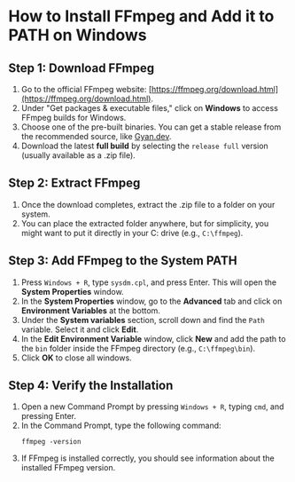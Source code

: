 # How to Install FFmpeg and Add it to PATH on Windows

## Step 1: Download FFmpeg

1. Go to the official FFmpeg website: [https://ffmpeg.org/download.html](https://ffmpeg.org/download.html).
2. Under "Get packages & executable files," click on **Windows** to access FFmpeg builds for Windows.
3. Choose one of the pre-built binaries. You can get a stable release from the recommended source, like [Gyan.dev](https://www.gyan.dev/ffmpeg/builds/).
4. Download the latest **full build** by selecting the `release full` version (usually available as a .zip file).

## Step 2: Extract FFmpeg

1. Once the download completes, extract the .zip file to a folder on your system.
2. You can place the extracted folder anywhere, but for simplicity, you might want to put it directly in your C: drive (e.g., `C:\ffmpeg`).

## Step 3: Add FFmpeg to the System PATH

1. Press `Windows + R`, type `sysdm.cpl`, and press Enter. This will open the **System Properties** window.
2. In the **System Properties** window, go to the **Advanced** tab and click on **Environment Variables** at the bottom.
3. Under the **System variables** section, scroll down and find the `Path` variable. Select it and click **Edit**.
4. In the **Edit Environment Variable** window, click **New** and add the path to the `bin` folder inside the FFmpeg directory (e.g., `C:\ffmpeg\bin`).
5. Click **OK** to close all windows.

## Step 4: Verify the Installation

1. Open a new Command Prompt by pressing `Windows + R`, typing `cmd`, and pressing Enter.
2. In the Command Prompt, type the following command:
    ```
    ffmpeg -version
    ```
3. If FFmpeg is installed correctly, you should see information about the installed FFmpeg version.
